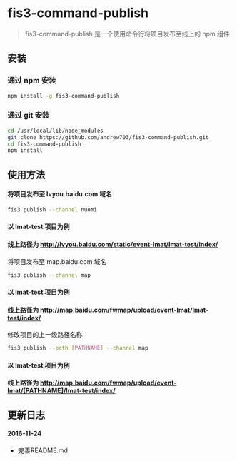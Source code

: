 # fis3-command-publish

> fis3-command-publish 是一个使用命令行将项目发布至线上的 npm 组件

## 安装

### 通过 npm 安装
```sh
npm install -g fis3-command-publish
```

### 通过 git 安装
```sh
cd /usr/local/lib/node_modules
git clone https://github.com/andrew703/fis3-command-publish.git
cd fis3-command-publish
npm install
```

## 使用方法
#### 将项目发布至 lvyou.baidu.com 域名
```sh
fis3 publish --channel nuomi
```
#### 以 lmat-test 项目为例
#### 线上路径为 http://lvyou.baidu.com/static/event-lmat/lmat-test/index/

将项目发布至 map.baidu.com 域名
```sh
fis3 publish --channel map
```
#### 以 lmat-test 项目为例
#### 线上路径为 http://map.baidu.com/fwmap/upload/event-lmat/lmat-test/index/

修改项目的上一级路径名称
```sh
fis3 publish --path [PATHNAME] --channel map
```
#### 以 lmat-test 项目为例
#### 线上路径为 http://map.baidu.com/fwmap/upload/event-lmat/[PATHNAME]/lmat-test/index/

## 更新日志
#### 2016-11-24
* 完善README.md
